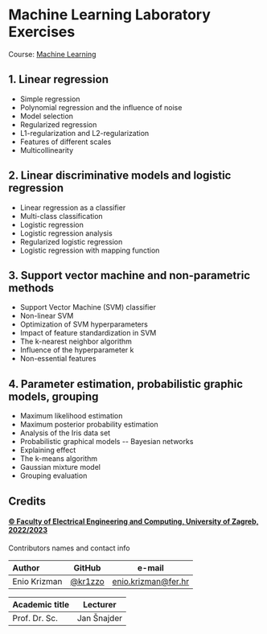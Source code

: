 # Machine Learning Laboratory Exercises

Course: [Machine Learning](https://www.fer.unizg.hr/en/course/maclea1)

## 1. Linear regression

* Simple regression
* Polynomial regression and the influence of noise
* Model selection
* Regularized regression
* L1-regularization and L2-regularization
* Features of different scales
* Multicollinearity

## 2. Linear discriminative models and logistic regression

* Linear regression as a classifier
* Multi-class classification
* Logistic regression
* Logistic regression analysis
* Regularized logistic regression
* Logistic regression with mapping function

## 3. Support vector machine and non-parametric methods

* Support Vector Machine (SVM) classifier
* Non-linear SVM
* Optimization of SVM hyperparameters
* Impact of feature standardization in SVM
* The k-nearest neighbor algorithm
* Influence of the hyperparameter k
* Non-essential features

## 4. Parameter estimation, probabilistic graphic models, grouping

* Maximum likelihood estimation
* Maximum posterior probability estimation
* Analysis of the Iris data set
* Probabilistic graphical models -- Bayesian networks
* Explaining effect
* The k-means algorithm
* Gaussian mixture model
* Grouping evaluation

## Credits

#### [&copy; Faculty of Electrical Engineering and Computing, University of Zagreb, 2022/2023](https://www.fer.unizg.hr/)

&NewLine;

Contributors names and contact info

Author|GitHub | e-mail
| :--- | :---: | :---:
Enio Krizman  | [@kr1zzo](https://github.com/kr1zzo) | enio.krizman@fer.hr

Academic title| Lecturer
| :--- | :---: 
Prof. Dr. Sc. | Jan Šnajder